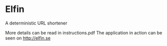 # Elfin
A deterministic URL shortener

More details can be read in instructions.pdf
The application in action can be seen on http://elfin.se
